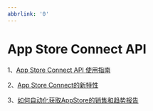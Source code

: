 ```yaml
---
abbrlink: '0'
---
```

# App Store Connect API

1、[App Store Connect API 使用指南](https://www.dazhuanlan.com/2019/10/08/5d9c54747a775/)

2、[App Store Connect的新特性](https://blog.csdn.net/TuGeLe/article/details/81037228)

3、[如何自动化获取AppStore的销售和趋势报告](https://juejin.im/post/5df75e38f265da33e0568f29)
